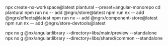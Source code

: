npx create-nx-workspace@latest plantural --preset=angular-monorepo
cd plantural
npm run nx -- add @ngrx/store@latest
npm run nx -- add @ngrx/effects@latest
npm run nx -- add @ngrx/component-store@latest
npm run nx -- add @ngrx/store-devtools@latest

npx nx g @nx/angular:library --directory=libs/main/preview --standalone
npx nx g @nx/angular:library --directory=libs/shared/common --standalone
